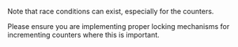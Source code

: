 
Note that race conditions can exist, especially for the counters.

Please ensure you are implementing proper locking mechanisms for incrementing
counters where this is important.
